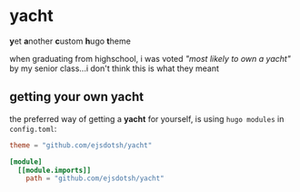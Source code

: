 # yacht

**y**et **a**nother **c**ustom **h**ugo **t**heme

when graduating from highschool, i was voted *"most likely to own a yacht"* by my senior class...i don't think this is what they meant

## getting your own yacht

the preferred way of getting a **yacht** for yourself, is using `hugo modules` in `config.toml`:

```toml
theme = "github.com/ejsdotsh/yacht"

[module]
  [[module.imports]]
    path = "github.com/ejsdotsh/yacht"
